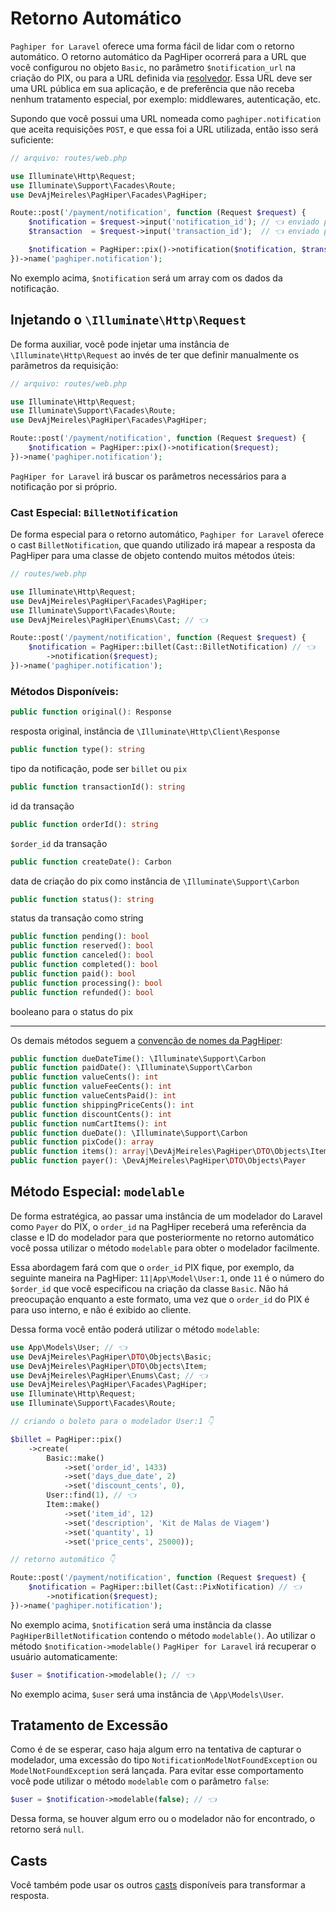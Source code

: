 # Retorno Automático

`Paghiper for Laravel` oferece uma forma fácil de lidar com o retorno automático. O retorno automático da PagHiper 
ocorrerá para a URL que você configurou no objeto `Basic`, no parâmetro `$notification_url` na criação do PIX, 
ou para a URL definida via [resolvedor](../../iniciando/detalhes-tecnicos.md). Essa URL deve ser uma URL pública em sua 
aplicação, e de preferência que não receba nenhum tratamento especial, por exemplo: middlewares, autenticação, etc.

Supondo que você possui uma URL nomeada como `paghiper.notification` que aceita requisições `POST`, e que essa foi 
a URL utilizada, então isso será suficiente:

```php
// arquivo: routes/web.php

use Illuminate\Http\Request;
use Illuminate\Support\Facades\Route;
use DevAjMeireles\PagHiper\Facades\PagHiper;

Route::post('/payment/notification', function (Request $request) {
    $notification = $request->input('notification_id'); // 👈 enviado pelo PagHiper
    $transaction  = $request->input('transaction_id');  // 👈 enviado pelo PagHiper

    $notification = PagHiper::pix()->notification($notification, $transaction);
})->name('paghiper.notification');
```

No exemplo acima, `$notification` será um array com os dados da notificação.

## Injetando o `\Illuminate\Http\Request`

De forma auxiliar, você pode injetar uma instância de `\Illuminate\Http\Request` ao invés de ter que definir 
manualmente os parâmetros da requisição:

```php
// arquivo: routes/web.php

use Illuminate\Http\Request;
use Illuminate\Support\Facades\Route;
use DevAjMeireles\PagHiper\Facades\PagHiper;

Route::post('/payment/notification', function (Request $request) {
    $notification = PagHiper::pix()->notification($request);
})->name('paghiper.notification');
```

`PagHiper for Laravel` irá buscar os parâmetros necessários para a notificação por si próprio.

### Cast Especial: `BilletNotification`

De forma especial para o retorno automático, `Paghiper for Laravel` oferece o cast `BilletNotification`, que quando
utilizado irá mapear a resposta da PagHiper para uma classe de objeto contendo muitos métodos úteis:

```php
// routes/web.php

use Illuminate\Http\Request;
use DevAjMeireles\PagHiper\Facades\PagHiper;
use Illuminate\Support\Facades\Route;
use DevAjMeireles\PagHiper\Enums\Cast; // 👈

Route::post('/payment/notification', function (Request $request) {
    $notification = PagHiper::billet(Cast::BilletNotification) // 👈
        ->notification($request);
})->name('paghiper.notification');
```

### Métodos Disponíveis:

```php
public function original(): Response
```

resposta original, instância de `\Illuminate\Http\Client\Response`

```php
public function type(): string
```

tipo da notificação, pode ser `billet` ou `pix`

```php
public function transactionId(): string
```

id da transação

```php
public function orderId(): string
```

`$order_id` da transação

```php
public function createDate(): Carbon
```

data de criação do pix como instância de `\Illuminate\Support\Carbon`

```php
public function status(): string
```

status da transação como string

```php
public function pending(): bool
public function reserved(): bool
public function canceled(): bool
public function completed(): bool
public function paid(): bool
public function processing(): bool
public function refunded(): bool
```

booleano para o status do pix

---

Os demais métodos seguem a <a href="https://dev.paghiper.com/reference/notificao-automatica" target="_blank">convenção de nomes da PagHiper</a>:

```php
public function dueDateTime(): \Illuminate\Support\Carbon
public function paidDate(): \Illuminate\Support\Carbon
public function valueCents(): int
public function valueFeeCents(): int
public function valueCentsPaid(): int
public function shippingPriceCents(): int
public function discountCents(): int
public function numCartItems(): int
public function dueDate(): \Illuminate\Support\Carbon
public function pixCode(): array
public function items(): array|\DevAjMeireles\PagHiper\DTO\Objects\Item
public function payer(): \DevAjMeireles\PagHiper\DTO\Objects\Payer
```

## Método Especial: `modelable`

De forma estratégica, ao passar uma instância de um modelador do Laravel como `Payer` do PIX, o `order_id` na PagHiper receberá uma referência da classe e ID do modelador para que posteriormente no retorno automático você possa utilizar o método `modelable` para obter o modelador facilmente.

Essa abordagem fará com que o `order_id` PIX fique, por exemplo, da seguinte maneira na PagHiper: `11|App\Model\User:1`, onde `11` é o número do `$order_id` que você especificou na criação da classe `Basic`. Não há preocupação enquanto a este formato, uma vez que o `order_id` do PIX é para uso interno, e não é exibido ao cliente.

Dessa forma você então poderá utilizar o método `modelable`:

```php
use App\Models\User; // 👈
use DevAjMeireles\PagHiper\DTO\Objects\Basic;
use DevAjMeireles\PagHiper\DTO\Objects\Item;
use DevAjMeireles\PagHiper\Enums\Cast; // 👈
use DevAjMeireles\PagHiper\Facades\PagHiper;
use Illuminate\Http\Request;
use Illuminate\Support\Facades\Route;

// criando o boleto para o modelador User:1 👇

$billet = PagHiper::pix()
    ->create(
        Basic::make()
            ->set('order_id', 1433)  
            ->set('days_due_date', 2)  
            ->set('discount_cents', 0),
        User::find(1), // 👈
        Item::make()
            ->set('item_id', 12) 
            ->set('description', 'Kit de Malas de Viagem') 
            ->set('quantity', 1) 
            ->set('price_cents', 25000));

// retorno automático 👇

Route::post('/payment/notification', function (Request $request) {
    $notification = PagHiper::billet(Cast::PixNotification) // 👈
        ->notification($request);
})->name('paghiper.notification');
```

No exemplo acima, `$notification` será uma instância da classe `PagHiperBilletNotification` contendo o método `modelable()`.
Ao utilizar o método `$notification->modelable()` `PagHiper for Laravel` irá recuperar o usuário automaticamente:

```php
$user = $notification->modelable(); // 👈
```

No exemplo acima, `$user` será uma instância de `\App\Models\User`.

## Tratamento de Excessão

Como é de se esperar, caso haja algum erro na tentativa de capturar o modelador, uma excessão do tipo 
`NotificationModelNotFoundException` ou `ModelNotFoundException` será lançada. Para evitar esse comportamento
você pode utilizar o método `modelable` com o parâmetro `false`:

```php
$user = $notification->modelable(false); // 👈
```

Dessa forma, se houver algum erro ou o modelador não for encontrado, o retorno será `null`.

## Casts

Você também pode usar os outros [casts](../Utilidades/casts.md) disponíveis para transformar a resposta.
